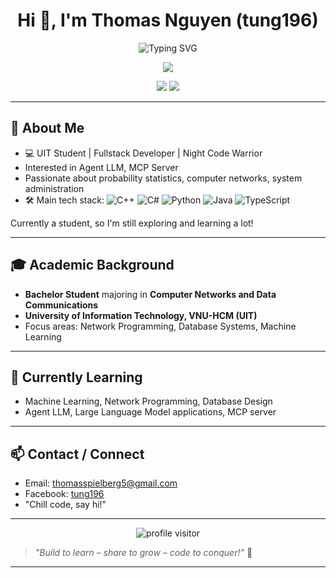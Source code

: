 <h1 align="center">Hi 👋, I'm Thomas Nguyen (tung196)</h1>

<p align="center">
  <img src="https://readme-typing-svg.demolab.com/?lines=Welcome+to+my+GitHub!;Fullstack+Developer;Algorithm+Enthusiast;AI+Enjoyer;Let's+build+something+awesome!&center=true&width=500&height=40" alt="Typing SVG" />
</p>

<p align="center">
  <img src="https://github-profile-trophy.vercel.app/?username=thomasNguyen-196&theme=darkhub&margin-w=10" />
</p>

<p align="center">
  <img src="https://github-readme-stats.vercel.app/api?username=thomasNguyen-196&show_icons=true&theme=radical" />
  <img src="https://github-readme-streak-stats.herokuapp.com?user=thomasNguyen-196&theme=radical" />
</p>

---

## 🚀 About Me

- 💻 UIT Student | Fullstack Developer | Night Code Warrior
- Interested in Agent LLM, MCP Server
- Passionate about probability statistics, computer networks, system administration
- 🛠️ Main tech stack: 
![C++](https://img.shields.io/badge/-C++-00599C?logo=c%2b%2b&logoColor=white) 
![C#](https://img.shields.io/badge/-C%23-239120?logo=c-sharp&logoColor=white) 
![Python](https://img.shields.io/badge/-Python-3776AB?logo=python&logoColor=white) 
![Java](https://img.shields.io/badge/-Java-b07219?logo=java&logoColor=white) 
![TypeScript](https://img.shields.io/badge/-TypeScript-3178C6?logo=typescript&logoColor=white)

Currently a student, so I'm still exploring and learning a lot!

---

## 🎓 Academic Background

- **Bachelor Student** majoring in **Computer Networks and Data Communications**
- **University of Information Technology, VNU-HCM (UIT)**
- Focus areas: Network Programming, Database Systems, Machine Learning

---

## 🌱 Currently Learning

- Machine Learning, Network Programming, Database Design
- Agent LLM, Large Language Model applications, MCP server

---

## 📫 Contact / Connect

- Email: [thomasspielberg5@gmail.com](mailto:thomasspielberg5@gmail.com)
- Facebook: [tung196](https://www.facebook.com/quangtung.nguyen.3726613/)
- "Chill code, say hi!"

---

<div align="center">
  <img src="https://komarev.com/ghpvc/?username=thomasNguyen-196&color=blue" alt="profile visitor"/>
</div>

> *"Build to learn – share to grow – code to conquer!"* 🚀

---

